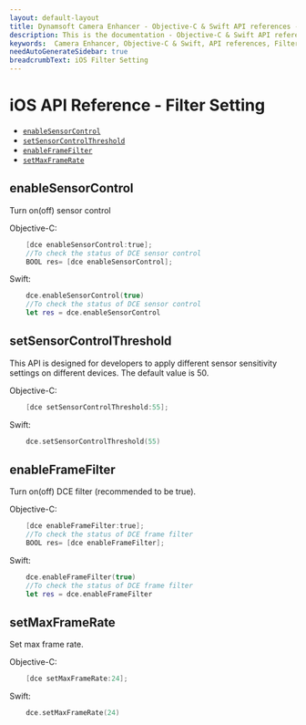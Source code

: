 ```yaml
---
layout: default-layout
title: Dynamsoft Camera Enhancer - Objective-C & Swift API references - Filter setting
description: This is the documentation - Objective-C & Swift API references - Filter setting page of Dynamsoft Camera Enhancer.
keywords:  Camera Enhancer, Objective-C & Swift, API references, Filter
needAutoGenerateSidebar: true
breadcrumbText: iOS Filter Setting
---
```


# iOS API Reference - Filter Setting

- [`enableSensorControl`](#enablesensorcontrol)
- [`setSensorControlThreshold`](#setsensorcontrolthreshold)
- [`enableFrameFilter`](#enableframefilter)
- [`setMaxFrameRate`](#setmaxframerate)

## enableSensorControl
    
Turn on(off) sensor control

Objective-C:
```objectivec
    [dce enableSensorControl:true];
    //To check the status of DCE sensor control
    BOOL res= [dce enableSensorControl];
```

Swift:
```Swift
    dce.enableSensorControl(true)
    //To check the status of DCE sensor control
    let res = dce.enableSensorControl
```

## setSensorControlThreshold

This API is designed for developers to apply different sensor sensitivity settings on different devices. The default value is 50.

Objective-C:
```objectivec
    [dce setSensorControlThreshold:55];
```

Swift:
```Swift
    dce.setSensorControlThreshold(55)
```

## enableFrameFilter

Turn on(off) DCE filter (recommended to be true).

Objective-C:
```objectivec
    [dce enableFrameFilter:true];
    //To check the status of DCE frame filter
    BOOL res= [dce enableFrameFilter];
```

Swift:
```Swift
    dce.enableFrameFilter(true)
    //To check the status of DCE frame filter
    let res = dce.enableFrameFilter
```

## setMaxFrameRate

Set max frame rate.

Objective-C:
```objectivec
    [dce setMaxFrameRate:24];
```

Swift:
```Swift
    dce.setMaxFrameRate(24)
```
